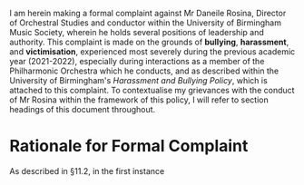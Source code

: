 I am herein making a formal complaint against Mr Daneile Rosina, Director of Orchestral Studies and conductor within the University of Birmingham Music Society, wherein he holds several positions of leadership and authority. This complaint is made on the grounds of **bullying**, **harassment**, and **victimisation**, experienced most severely during the previous academic year (2021-2022), especially during interactions as a member of the Philharmonic Orchestra which he conducts, and as described within the University of Birmingham's *Harassment and Bullying Policy*, which is attached to this complaint. To contextualise my grievances with the conduct of Mr Rosina within the framework of this policy, I will refer to section headings of this document throughout. 

# Rationale for Formal Complaint
As described in §11.2, in the first instance 